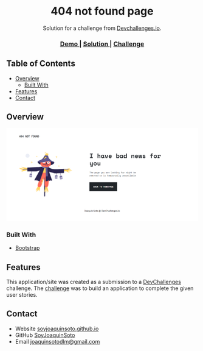 <!-- Please update value in the {}  -->

<h1 align="center">404 not found page</h1>

<div align="center">
   Solution for a challenge from  <a href="http://devchallenges.io" target="_blank">Devchallenges.io</a>.
</div>

<div align="center">
  <h3>
    <a href="https://soyjoaquinsoto.github.io/proyectos/DevChallenges/Responsive/404-not-found/">
      Demo
    </a>
    <span> | </span>
    <a href="https://github.com/SoyJoaquinSoto/404-not-found-master">
      Solution
    </a>
    <span> | </span>
    <a href="https://devchallenges.io/challenges/wBunSb7FPrIepJZAg0sY">
      Challenge
    </a>
  </h3>
</div>

<!-- TABLE OF CONTENTS -->

## Table of Contents

- [Overview](#overview)
  - [Built With](#built-with)
- [Features](#features)
- [Contact](#contact)

<!-- OVERVIEW -->

## Overview

![screenshot](/assets/demo.png)



### Built With

<!-- This section should list any major frameworks that you built your project using. Here are a few examples.-->

- [Bootstrap](https://getbootstrap.com)

## Features

<!-- List the features of your application or follow the template. Don't share the figma file here :) -->

This application/site was created as a submission to a [DevChallenges](https://devchallenges.io/challenges) challenge. The [challenge](https://devchallenges.io/challenges/wBunSb7FPrIepJZAg0sY) was to build an application to complete the given user stories.

## Contact

- Website [soyjoaquinsoto.github.io](https://soyjoaquinsoto.github.io)
- GitHub [SoyJoaquinSoto](https://github.com/SoyJoaquinSoto)
- Email [joaquinsotodlm@gmail.com](mailto:joaquinsotodlm@gmail.com)
